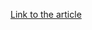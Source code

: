 [Link to the article](https://cybersecuritynews.com/getting-access-to-internal-networks-via-physical-pentest/)
